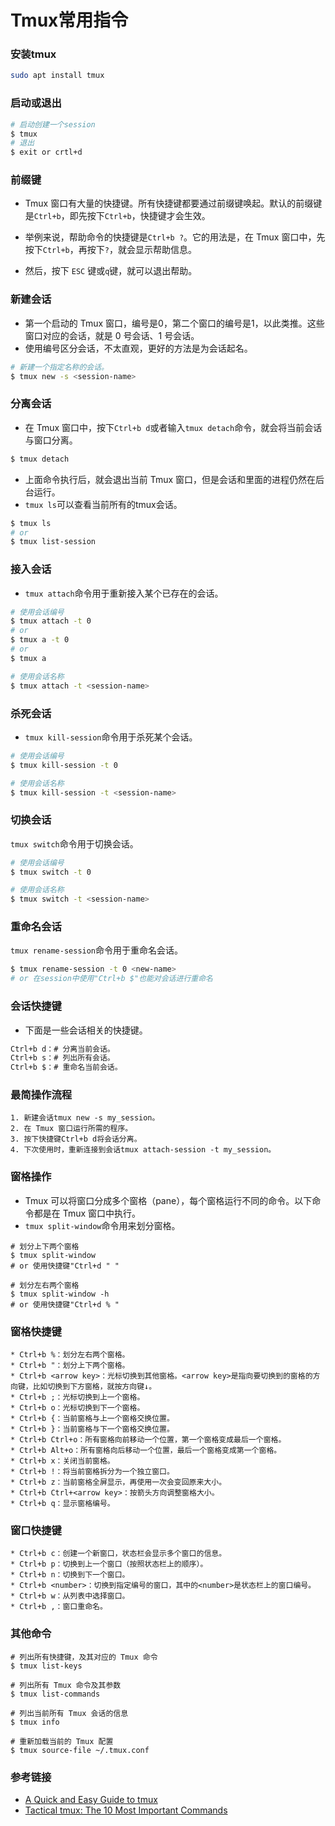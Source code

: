# Tmux常用指令

### 安装tmux
```bash
sudo apt install tmux
```

### 启动或退出
```bash
# 启动创建一个session
$ tmux
# 退出
$ exit or crtl+d
```

### 前缀键
* Tmux 窗口有大量的快捷键。所有快捷键都要通过前缀键唤起。默认的前缀键是```Ctrl+b```，即先按下```Ctrl+b```，快捷键才会生效。

* 举例来说，帮助命令的快捷键是```Ctrl+b ?```。它的用法是，在 Tmux 窗口中，先按下```Ctrl+b```，再按下```?```，就会显示帮助信息。

* 然后，按下 ```ESC``` 键或```q```键，就可以退出帮助。

### 新建会话
* 第一个启动的 Tmux 窗口，编号是0，第二个窗口的编号是1，以此类推。这些窗口对应的会话，就是 0 号会话、1 号会话。
* 使用编号区分会话，不太直观，更好的方法是为会话起名。
```bash
# 新建一个指定名称的会话。
$ tmux new -s <session-name> 
```
### 分离会话
* 在 Tmux 窗口中，按下```Ctrl+b d```或者输入```tmux detach```命令，就会将当前会话与窗口分离。
```bash
$ tmux detach
```
* 上面命令执行后，就会退出当前 Tmux 窗口，但是会话和里面的进程仍然在后台运行。
* ```tmux ls```可以查看当前所有的tmux会话。
```bash
$ tmux ls
# or
$ tmux list-session
```
### 接入会话
* ```tmux attach```命令用于重新接入某个已存在的会话。
```bash
# 使用会话编号
$ tmux attach -t 0
# or
$ tmux a -t 0
# or
$ tmux a

# 使用会话名称
$ tmux attach -t <session-name>
```
### 杀死会话
* ```tmux kill-session```命令用于杀死某个会话。
```bash
# 使用会话编号
$ tmux kill-session -t 0

# 使用会话名称
$ tmux kill-session -t <session-name>
```
### 切换会话
```tmux switch```命令用于切换会话。
```bash
# 使用会话编号
$ tmux switch -t 0

# 使用会话名称
$ tmux switch -t <session-name>
```
### 重命名会话
```tmux rename-session```命令用于重命名会话。
```bash
$ tmux rename-session -t 0 <new-name>
# or 在session中使用"Ctrl+b $"也能对会话进行重命名
```
###  会话快捷键
* 下面是一些会话相关的快捷键。
```bash
Ctrl+b d：# 分离当前会话。
Ctrl+b s：# 列出所有会话。
Ctrl+b $：# 重命名当前会话。
```
### 最简操作流程
```
1. 新建会话tmux new -s my_session。
2. 在 Tmux 窗口运行所需的程序。
3. 按下快捷键Ctrl+b d将会话分离。
4. 下次使用时，重新连接到会话tmux attach-session -t my_session。
```
### 窗格操作
* Tmux 可以将窗口分成多个窗格（pane），每个窗格运行不同的命令。以下命令都是在 Tmux 窗口中执行。
* ```tmux split-window```命令用来划分窗格。
```
# 划分上下两个窗格
$ tmux split-window 
# or 使用快捷键"Ctrl+d " "

# 划分左右两个窗格
$ tmux split-window -h
# or 使用快捷键"Ctrl+d % "
```
### 窗格快捷键
```
* Ctrl+b %：划分左右两个窗格。
* Ctrl+b "：划分上下两个窗格。
* Ctrl+b <arrow key>：光标切换到其他窗格。<arrow key>是指向要切换到的窗格的方向键，比如切换到下方窗格，就按方向键↓。
* Ctrl+b ;：光标切换到上一个窗格。
* Ctrl+b o：光标切换到下一个窗格。
* Ctrl+b {：当前窗格与上一个窗格交换位置。
* Ctrl+b }：当前窗格与下一个窗格交换位置。
* Ctrl+b Ctrl+o：所有窗格向前移动一个位置，第一个窗格变成最后一个窗格。
* Ctrl+b Alt+o：所有窗格向后移动一个位置，最后一个窗格变成第一个窗格。
* Ctrl+b x：关闭当前窗格。
* Ctrl+b !：将当前窗格拆分为一个独立窗口。
* Ctrl+b z：当前窗格全屏显示，再使用一次会变回原来大小。
* Ctrl+b Ctrl+<arrow key>：按箭头方向调整窗格大小。
* Ctrl+b q：显示窗格编号。
```
### 窗口快捷键
```
* Ctrl+b c：创建一个新窗口，状态栏会显示多个窗口的信息。
* Ctrl+b p：切换到上一个窗口（按照状态栏上的顺序）。
* Ctrl+b n：切换到下一个窗口。
* Ctrl+b <number>：切换到指定编号的窗口，其中的<number>是状态栏上的窗口编号。
* Ctrl+b w：从列表中选择窗口。
* Ctrl+b ,：窗口重命名。
```
### 其他命令
```
# 列出所有快捷键，及其对应的 Tmux 命令
$ tmux list-keys

# 列出所有 Tmux 命令及其参数
$ tmux list-commands

# 列出当前所有 Tmux 会话的信息
$ tmux info

# 重新加载当前的 Tmux 配置
$ tmux source-file ~/.tmux.conf
```
### 参考链接
* [A Quick and Easy Guide to tmux](https://www.hamvocke.com/blog/a-quick-and-easy-guide-to-tmux/)
* [Tactical tmux: The 10 Most Important Commands](https://danielmiessler.com/study/tmux/)